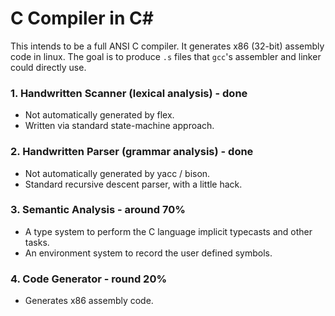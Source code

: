 C Compiler in C#
=

This intends to be a full ANSI C compiler. It generates x86 (32-bit) assembly code in linux. The goal is to produce `.s` files that `gcc`'s assembler and linker could directly use.

### 1. Handwritten Scanner (lexical analysis) - done
* Not automatically generated by flex.
* Written via standard state-machine approach.

### 2. Handwritten Parser (grammar analysis) - done
* Not automatically generated by yacc / bison.
* Standard recursive descent parser, with a little hack.

### 3. Semantic Analysis - around 70%
* A type system to perform the C language implicit typecasts and other tasks.
* An environment system to record the user defined symbols.

### 4. Code Generator - round 20%
* Generates x86 assembly code.
